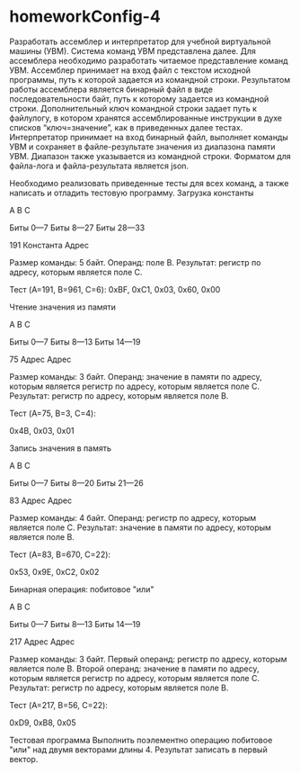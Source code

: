 # homeworkConfig-4
Разработать ассемблер и интерпретатор для учебной виртуальной машины
(УВМ). Система команд УВМ представлена далее.
Для ассемблера необходимо разработать читаемое представление команд
УВМ. Ассемблер принимает на вход файл с текстом исходной программы, путь к
которой задается из командной строки. Результатом работы ассемблера является
бинарный файл в виде последовательности байт, путь к которому задается из
командной строки. 
Дополнительный ключ командной строки задает путь к файлулогу, в котором хранятся ассемблированные инструкции в духе списков
“ключ=значение”, как в приведенных далее тестах.
Интерпретатор принимает на вход бинарный файл, выполняет команды УВМ
и сохраняет в файле-результате значения из диапазона памяти УВМ. Диапазон
также указывается из командной строки.
Форматом для файла-лога и файла-результата является json.

Необходимо реализовать приведенные тесты для всех команд, а также
написать и отладить тестовую программу.
Загрузка константы

A B C

Биты 0—7 Биты 8—27 Биты 28—33

191 Константа Адрес

Размер команды: 5 байт. Операнд: поле B. Результат: регистр по адресу,
которым является поле C.

Тест (A=191, B=961, C=6):
0xBF, 0xC1, 0x03, 0x60, 0x00

Чтение значения из памяти

A B C

Биты 0—7 Биты 8—13 Биты 14—19

75 Адрес Адрес

Размер команды: 3 байт. Операнд: значение в памяти по адресу, которым
является регистр по адресу, которым является поле C. Результат: регистр по
адресу, которым является поле B.

Тест (A=75, B=3, C=4):

0x4B, 0x03, 0x01

Запись значения в память

A B C

Биты 0—7 Биты 8—20 Биты 21—26

83 Адрес Адрес

Размер команды: 4 байт. Операнд: регистр по адресу, которым является поле
C. Результат: значение в памяти по адресу, которым является поле B.

Тест (A=83, B=670, C=22):

0x53, 0x9E, 0xC2, 0x02

Бинарная операция: побитовое "или"

A B C

Биты 0—7 Биты 8—13 Биты 14—19

217 Адрес Адрес

Размер команды: 3 байт. Первый операнд: регистр по адресу, которым
является поле B. Второй операнд: значение в памяти по адресу, которым является
регистр по адресу, которым является поле C. Результат: регистр по адресу,
которым является поле B.

Тест (A=217, B=56, C=22):

0xD9, 0xB8, 0x05

Тестовая программа
Выполнить поэлементно операцию побитовое "или" над двумя векторами
длины 4. Результат записать в первый вектор.
